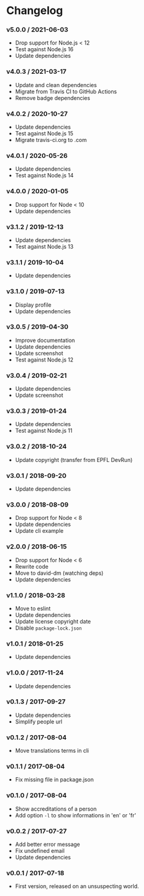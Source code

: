 Changelog
=========

### v5.0.0 / 2021-06-03

  - Drop support for Node.js < 12
  - Test against Node.js 16
  - Update dependencies

### v4.0.3 / 2021-03-17

  - Update and clean dependencies
  - Migrate from Travis CI to GitHub Actions
  - Remove badge dependencies

### v4.0.2 / 2020-10-27

  - Update dependencies
  - Test against Node.js 15
  - Migrate travis-ci.org to .com

### v4.0.1 / 2020-05-26

  - Update dependencies
  - Test against Node.js 14

### v4.0.0 / 2020-01-05

  - Drop support for Node < 10
  - Update dependencies

### v3.1.2 / 2019-12-13

  - Update dependencies
  - Test against Node.js 13

### v3.1.1 / 2019-10-04

  - Update dependencies

### v3.1.0 / 2019-07-13

  - Display profile
  - Update dependencies

### v3.0.5 / 2019-04-30

  - Improve documentation
  - Update dependencies
  - Update screenshot
  - Test against Node.js 12

### v3.0.4 / 2019-02-21

  - Update dependencies
  - Update screenshot

### v3.0.3 / 2019-01-24

  - Update dependencies
  - Test against Node.js 11

### v3.0.2 / 2018-10-24

  - Update copyright (transfer from EPFL DevRun)

### v3.0.1 / 2018-09-20

  - Update dependencies

### v3.0.0 / 2018-08-09

  - Drop support for Node < 8
  - Update dependencies
  - Update cli example

### v2.0.0 / 2018-06-15

  - Drop support for Node < 6
  - Rewrite code
  - Move to david-dm (watching deps)
  - Update dependencies

### v1.1.0 / 2018-03-28

  - Move to eslint
  - Update dependencies
  - Update license copyright date
  - Disable `package-lock.json`

### v1.0.1 / 2018-01-25

  - Update dependencies

### v1.0.0 / 2017-11-24

  - Update dependencies

### v0.1.3 / 2017-09-27

  - Update dependencies
  - Simplify people url

### v0.1.2 / 2017-08-04

  - Move translations terms in cli

### v0.1.1 / 2017-08-04

  - Fix missing file in package.json

### v0.1.0 / 2017-08-04

  - Show accreditations of a person
  - Add option `-l` to show informations in 'en' or 'fr'

### v0.0.2 / 2017-07-27

  - Add better error message
  - Fix undefined email
  - Update dependencies

### v0.0.1 / 2017-07-18

  - First version, released on an unsuspecting world.
